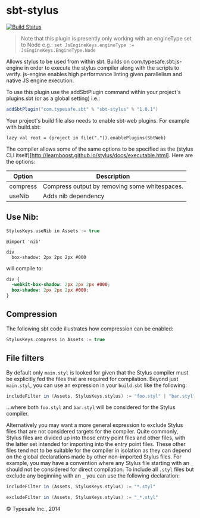 sbt-stylus
==========

[![Build Status](https://api.travis-ci.org/sbt/sbt-stylus.png?branch=master)](https://travis-ci.org/sbt/sbt-stylus)

> Note that this plugin is presently only working with an engineType set to Node e.g.:
> `set JsEngineKeys.engineType := JsEngineKeys.EngineType.Node`

Allows stylus to be used from within sbt. Builds on com.typesafe.sbt:js-engine in order to execute the stylus compiler along with
the scripts to verify. js-engine enables high performance linting given parallelism and native JS engine execution.

To use this plugin use the addSbtPlugin command within your project's plugins.sbt (or as a global setting) i.e.:

```scala
addSbtPlugin("com.typesafe.sbt" % "sbt-stylus" % "1.0.1")
```

Your project's build file also needs to enable sbt-web plugins. For example with build.sbt:

    lazy val root = (project in file(".")).enablePlugins(SbtWeb)

The compiler allows some of the same options to be specified as the (stylus CLI itself)[http://learnboost.github.io/stylus/docs/executable.html].
Here are the options:

Option              | Description
--------------------|------------
compress            | Compress output by removing some whitespaces.
useNib              | Adds nib dependency

## Use Nib:

```scala
StylusKeys.useNib in Assets := true
```

```stylus
@import 'nib'

div
  box-shadow: 2px 2px 2px #000
```
will compile to:
```css
div {
  -webkit-box-shadow: 2px 2px 2px #000;
  box-shadow: 2px 2px 2px #000;
}
```


## Compression

The following sbt code illustrates how compression can be enabled:

```scala
StylusKeys.compress in Assets := true
```

## File filters

By default only `main.styl` is looked for given that the Stylus compiler must be explicitly fed the files
that are required for compilation. Beyond just `main.styl`, you can use an expression in your `build.sbt` like the
following:

```scala
includeFilter in (Assets, StylusKeys.stylus) := "foo.styl" | "bar.styl"
```

...where both `foo.styl` and `bar.styl` will be considered for the Stylus compiler.

Alternatively you may want a more general expression to exclude Stylus files that are not considered targets
for the compiler. Quite commonly, Stylus files are divided up into those entry point files and other files, with the
latter set intended for importing into the entry point files. These other files tend not to be suitable for the
compiler in isolation as they can depend on the global declarations made by other non-imported Stylus files. For example,
you may have a convention where any Stylus file starting with an `_` should not be considered for direct compilation. To
include all `.styl` files but exclude any beginning with an `_` you can use the following declaration:

```scala
includeFilter in (Assets, StylusKeys.stylus) := "*.styl"

excludeFilter in (Assets, StylusKeys.stylus) := "_*.styl"
```

&copy; Typesafe Inc., 2014

